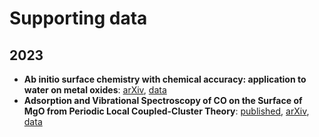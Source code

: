 # Supporting data

## 2023
  - **Ab initio surface chemistry with chemical accuracy: application to water on metal oxides**: [arXiv](https://arxiv.org/abs/2309.14640), [data](https://github.com/hongzhouye/supporting_data/tree/main/2023/arXiv%3A2309.14640)
  - **Adsorption and Vibrational Spectroscopy of CO on the Surface of MgO from Periodic Local Coupled-Cluster Theory**: [published](https://doi.org/10.1039/D4FD00041B), [arXiv](https://arxiv.org/abs/2309.14651), [data](https://github.com/hongzhouye/supporting_data/tree/main/2023/arXiv%3A2309.14651)
